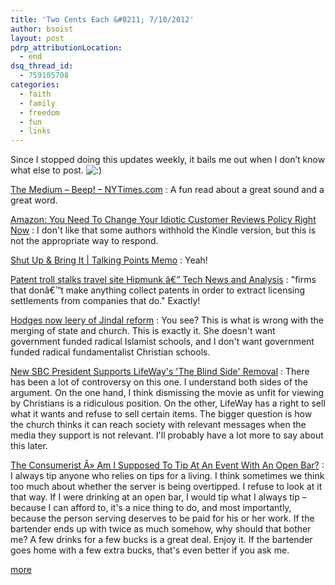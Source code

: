 ```yaml
---
title: 'Two Cents Each &#8211; 7/10/2012'
author: bsoist
layout: post
pdrp_attributionLocation:
  - end
dsq_thread_id:
  - 759105708
categories:
  - faith
  - family
  - freedom
  - fun
  - links
---
```

Since I stopped doing this updates weekly, it bails me out when I don&#8217;t know what else to post. <img src='http://archive.whsjr.soistmann.com/oped/wp-includes/images/smilies/icon_smile.gif' alt=':)' class='wp-smiley' /> 

[The Medium &#8211; Beep! &#8211; NYTimes.com][1]
:   A fun read about a great sound and a great word.

[Amazon: You Need To Change Your Idiotic Customer Reviews Policy Right Now][2]
:   I don't like that some authors withhold the Kindle version, but this is not the appropriate way to respond.

[Shut Up & Bring It | Talking Points Memo][3]
:   Yeah!

[Patent troll stalks travel site Hipmunk â€” Tech News and Analysis][4]
:   &#34;firms that donâ€™t make anything collect patents in order to extract licensing settlements from companies that do.&#34; Exactly!

[Hodges now leery of Jindal reform][5]
:   You see? This is what is wrong with the merging of state and church. This is exactly it. She doesn't want government funded radical Islamist schools, and I don't want government funded radical fundamentalist Christian schools.

[New SBC President Supports LifeWay's 'The Blind Side' Removal][6]
:   There has been a lot of controversy on this one. I understand both sides of the argument. On the one hand, I think dismissing the movie as unfit for viewing by Christians is a ridiculous position. On the other, LifeWay has a right to sell what it wants and refuse to sell certain items. The bigger question is how the church thinks it can reach society with relevant messages when the media they support is not relevant. I'll probably have a lot more to say about this later.

[The Consumerist Â» Am I Supposed To Tip At An Event With An Open Bar?][7]
:   I always tip anyone who relies on tips for a living. I think sometimes we think too much about whether the server is being overtipped. I refuse to look at it that way. If I were drinking at an open bar, I would tip what I always tip &#8211; because I can afford to, it's a nice thing to do, and most importantly, because the person serving deserves to be paid for his or her work. If the bartender ends up with twice as much somehow, why should that bother me? A few drinks for a few bucks is a great deal. Enjoy it. If the bartender goes home with a few extra bucks, that's even better if you ask me.

[more][8]

 [1]: http://www.nytimes.com/2010/03/21/magazine/21FOB-medium-t.html
 [2]: http://techcrunch.com/2010/03/22/im-not-kidding-do-it-now/
 [3]: http://www.talkingpointsmemo.com/archives/2010/03/shut_up_bring_it_on.php?utm_source=feedburner&utm_medium=feed&utm_campaign=Feed%3A+Talking-Points-Memo+%28Talking+Points+Memo%3A+by+Joshua+Micah+Marshall%29&utm_content=Google+Reader
 [4]: http://gigaom.com/2012/07/05/patent-troll-stalks-travel-site-hipmunk/
 [5]: http://m.livingstonparishnews.com/mobile/news/article_6c2da5fe-c1e5-11e1-ae3b-0019bb2963f4.html
 [6]: http://www.christianpost.com/news/new-sbc-president-supports-lifeways-the-blind-side-removal-76920/
 [7]: http://consumerist.com/2012/07/am-i-supposed-to-tip-at-an-event-with-an-open-bar.html/comment-page-1#comment-2581601
 [8]: http://delicious.com/bsoist/o
